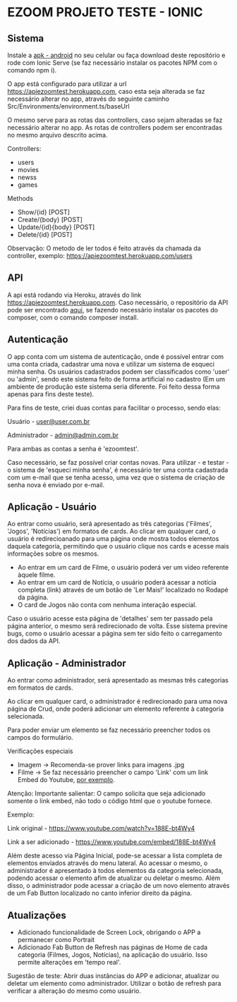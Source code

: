 # EZOOM PROJETO TESTE - IONIC

## Sistema

Instale a [apk - android](https://drive.google.com/file/d/1Wfx9or4jClpKQFnKPVxfK0y4-i6YO74a/view?usp=sharing) no seu celular ou faça download deste repositório e rode com Ionic Serve (se faz necessário instalar os pacotes NPM com o comando npm i).

O app está configurado para utilizar a url https://apiezoomtest.herokuapp.com, caso esta seja alterada se faz necessário alterar no app, através do seguinte caminho
Src/Environments/environment.ts/baseUrl

O mesmo serve para as rotas das controllers, caso sejam alteradas se faz necessário alterar no app. As rotas de controllers podem ser encontradas no mesmo arquivo descrito acima.

Controllers:
- users
- movies
- newss
- games

Methods

- Show/{id} [POST]
- Create/{body} [POST]
- Update/{id}{body} [POST]
- Delete/{id} [POST]

Observação: O metodo de ler todos é feito através da chamada da controller, exemplo: 
https://apiezoomtest.herokuapp.com/users

## API

A api está rodando via Heroku, através do link https://apiezoomtest.herokuapp.com.
Caso necessário, o repositório da API pode ser encontrado [aqui](https://github.com/mkwitko/ezoom-test-CodeIgniterAPI), se fazendo necessário instalar os pacotes do composer, com o comando composer install.

## Autenticação

O app conta com um sistema de autenticação, onde é possível entrar com uma conta criada, cadastrar uma nova e utilizar um sistema de esqueci minha senha.
Os usuários cadastrados podem ser classificados como 'user' ou 'admin', sendo este sistema feito de forma artificial no cadastro (Em um ambiente de produção este sistema seria diferente. Foi feito dessa forma apenas para fins deste teste).

Para fins de teste, criei duas contas para facilitar o processo, sendo elas:

Usuário - user@user.com.br

Administrador - admin@admin.com.br

Para ambas as contas a senha é 'ezoomtest'.

Caso necessário, se faz possível criar contas novas. Para utilizar - e testar - o sistema de 'esqueci minha senha', é necessário ter uma conta cadastrada com um e-mail que se tenha acesso, uma vez que o sistema de criação de senha nova é enviado por e-mail.

## Aplicação - Usuário

Ao entrar como usuário, será apresentado as três categorias ('Filmes', 'Jogos', 'Notícias') em formatos de cards. 
Ao clicar em qualquer card, o usuário é redirecioanado para uma página onde mostra todos elementos daquela categoria, permitindo que o usuário clique nos cards e acesse mais informações sobre os mesmos.

- Ao entrar em um card de Filme, o usuário poderá ver um vídeo referente àquele filme.
- Ao entrar em um card de Notícia, o usuário poderá acessar a notícia completa (link) através de um botão de 'Ler Mais!' localizado no Rodapé da página.
- O card de Jogos não conta com nenhuma interação especial.

Caso o usuário acesse esta página de 'detalhes' sem ter passado pela página anterior, o mesmo será redirecionado de volta. Esse sistema previne bugs, como o usuário acessar a página sem ter sido feito o carregamento dos dados da API.

## Aplicação - Administrador

Ao entrar como administrador, será apresentado as mesmas três categorias em formatos de cards.

Ao clicar em qualquer card, o administrador é redirecionado para uma nova página de Crud, onde poderá adicionar um elemento referente à categoria selecionada.

Para poder enviar um elemento se faz necessário preencher todos os campos do formulário.

Verificações especiais

- Imagem -> Recomenda-se prover links para imagens .jpg
- Filme -> Se faz necessário preencher o campo 'Link' com um link Embed do Youtube, [por exemplo](https://support.google.com/youtube/answer/171780?hl=pt-BR).

Atenção: Importante salientar: O campo solicita que seja adicionado somente o link embed, não todo o código html que o youtube fornece.

Exemplo: 

  Link original - https://www.youtube.com/watch?v=188E-bt4Wy4
  
  Link a ser adicionado - https://www.youtube.com/embed/188E-bt4Wy4

Além deste acesso via Página Inicial, pode-se acessar a lista completa de elementos enviados através do menu lateral. 
Ao acessar o mesmo, o administrador é apresentado à todos elementos da categoria selecionada, podendo acessar o elemento afim de atualizar ou deletar o mesmo.
Além disso, o administrador pode acessar a criação de um novo elemento através de um Fab Button localizado no canto inferior direito da página.

## Atualizações

- Adicionado funcionalidade de Screen Lock, obrigando o APP a permanecer como Portrait
- Adicionado Fab Button de Refresh nas páginas de Home de cada categoria (Filmes, Jogos, Notícias), na aplicação do usuário. Isso permite alterações em 'tempo real'. 

Sugestão de teste: Abrir duas instâncias do APP e adicionar, atualizar ou deletar um elemento como administrador. Utilizar o botão de refresh para verificar a alteração do mesmo como usuário.






